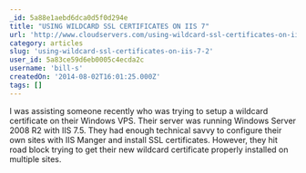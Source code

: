 ```yaml
---
_id: 5a88e1aebd6dca0d5f0d294e
title: "USING WILDCARD SSL CERTIFICATES ON IIS 7"
url: 'http://www.cloudservers.com/using-wildcard-ssl-certificates-on-iis-7/'
category: articles
slug: 'using-wildcard-ssl-certificates-on-iis-7-2'
user_id: 5a83ce59d6eb0005c4ecda2c
username: 'bill-s'
createdOn: '2014-08-02T16:01:25.000Z'
tags: []
---
```


I was assisting someone recently who was trying to setup a wildcard certificate on their Windows VPS. Their server was running Windows Server 2008 R2 with IIS 7.5. They had enough technical savvy to configure their own sites with IIS Manger and install  SSL certificates. However, they hit road block trying to get their new wildcard certificate properly installed on multiple sites.

